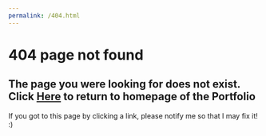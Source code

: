 ```yaml
---
permalink: /404.html
---
```

# 404 page not found

## The page you were looking for does not exist. Click <a href="index.html">Here</a> to return to homepage of the Portfolio

If you got to this page by clicking a link, please notify me so that I may fix it! :)
